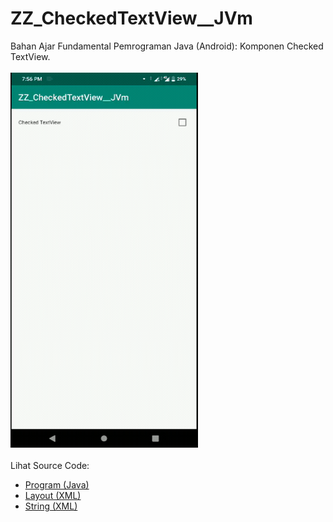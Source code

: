 # ZZ_CheckedTextView__JVm
Bahan Ajar Fundamental Pemrograman Java (Android): Komponen Checked TextView.<br><br>
<img src="https://github.com/RizkyKhapidsyah/ZZ_CheckedTextView__JVm/blob/master/app/rslts/20200421_195636-1587473829152.gif" height=600px width=300px><br><br>
Lihat Source Code:<br>
- <a href="https://github.com/RizkyKhapidsyah/ZZ_CheckedTextView__JVm/blob/master/app/src/main/java/com/rk/ctv/MainActivity.java">Program (Java)</a><br>
- <a href="https://github.com/RizkyKhapidsyah/ZZ_CheckedTextView__JVm/blob/master/app/src/main/res/layout/activity_main.xml">Layout (XML)</a><br>
- <a href="https://github.com/RizkyKhapidsyah/ZZ_CheckedTextView__JVm/blob/master/app/src/main/res/values/strings.xml">String (XML)</a>
